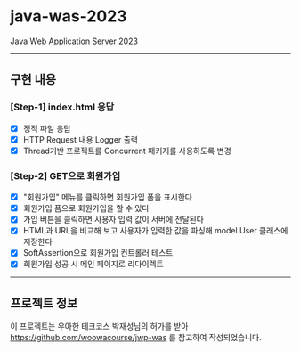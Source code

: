 # java-was-2023

Java Web Application Server 2023

---

## 구현 내용
### [Step-1] index.html 응답
- [x] 정적 파일 응답
- [x] HTTP Request 내용 Logger 출력
- [x] Thread기반 프로젝트를 Concurrent 패키지를 사용하도록 변경

### [Step-2] GET으로 회원가입
- [x] "회원가입" 메뉴를 클릭하면 회원가입 폼을 표시한다 
- [x] 회원가입 폼으로 회원가입을 할 수 있다
- [x] 가입 버튼을 클릭하면 사용자 입력 값이 서버에 전달된다
- [x] HTML과 URL을 비교해 보고 사용자가 입력한 값을 파싱해 model.User 클래스에 저장한다
- [x] SoftAssertion으로 회원가입 컨트롤러 테스트
- [x] 회원가입 성공 시 메인 페이지로 리다이렉트

---

## 프로젝트 정보 

이 프로젝트는 우아한 테크코스 박재성님의 허가를 받아 https://github.com/woowacourse/jwp-was 
를 참고하여 작성되었습니다.
